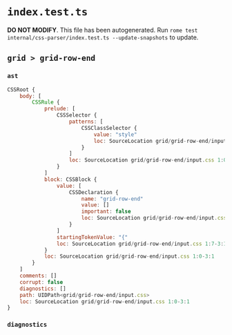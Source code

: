 # `index.test.ts`

**DO NOT MODIFY**. This file has been autogenerated. Run `rome test internal/css-parser/index.test.ts --update-snapshots` to update.

## `grid > grid-row-end`

### `ast`

```javascript
CSSRoot {
	body: [
		CSSRule {
			prelude: [
				CSSSelector {
					patterns: [
						CSSClassSelector {
							value: "style"
							loc: SourceLocation grid/grid-row-end/input.css 1:0-1:6
						}
					]
					loc: SourceLocation grid/grid-row-end/input.css 1:0-1:7
				}
			]
			block: CSSBlock {
				value: [
					CSSDeclaration {
						name: "grid-row-end"
						value: []
						important: false
						loc: SourceLocation grid/grid-row-end/input.css 2:1-2:21
					}
				]
				startingTokenValue: "{"
				loc: SourceLocation grid/grid-row-end/input.css 1:7-3:1
			}
			loc: SourceLocation grid/grid-row-end/input.css 1:0-3:1
		}
	]
	comments: []
	corrupt: false
	diagnostics: []
	path: UIDPath<grid/grid-row-end/input.css>
	loc: SourceLocation grid/grid-row-end/input.css 1:0-3:1
}
```

### `diagnostics`

```

```
